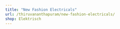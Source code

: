 ```yaml
---
title: "New Fashion Electricals"
url: /thiruvananthapuram/new-fashion-electricals/
shop: Elektrisch
---
```


